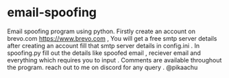 # email-spoofing
Email spoofing program using python. 
Firstly create an account on brevo.com https://www.brevo.com , 
You will get a free smtp server details after creating an  account
fill that smtp server details in config.ini . 
In spoofing.py fill out the details like spoofed email , reciever email and everything which requires you to input . 
Comments are available throughout the program.
reach out to me on discord for any query . @pikaachu
